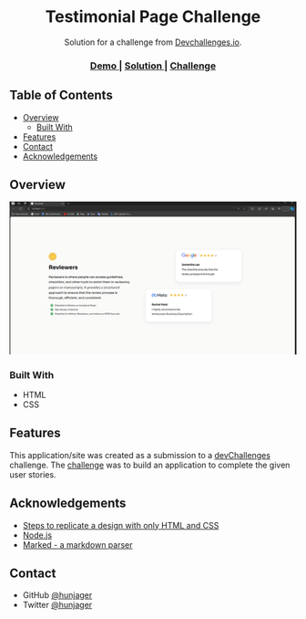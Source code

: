<!-- Please update value in the {}  -->

<h1 align="center">Testimonial Page Challenge</h1>

<div align="center">
   Solution for a challenge from  <a href="http://devchallenges.io" target="_blank">Devchallenges.io</a>.
</div>

<div align="center">
  <h3>
    <a href="https://github.com/hunjager/dev-challenges-2024/tree/main/Testimonial%20Page%20Challenge">
      Demo
    </a>
    <span> | </span>
    <a href="https://github.com/hunjager/dev-challenges-2024/tree/main/Testimonial%20Page%20Challenge">
      Solution
    </a>
    <span> | </span>
    <a href="https://devchallenges.io/challenge/testimonial-page">
      Challenge
    </a>
  </h3>
</div>

<!-- TABLE OF CONTENTS -->

## Table of Contents

- [Overview](#overview)
  - [Built With](#built-with)
- [Features](#features)
- [Contact](#contact)
- [Acknowledgements](#acknowledgements)

<!-- OVERVIEW -->

## Overview

<img src="testimonial.png" alt="Screenshot of work done">

### Built With

<!-- This section should list any major frameworks that you built your project using. Here are a few examples.-->

- HTML
- CSS

## Features

<!-- List the features of your application or follow the template. Don't share the figma file here :) -->

This application/site was created as a submission to a [devChallenges](https://devchallenges.io/challenges) challenge. The [challenge](https://devchallenges.io/challenge/testimonial-page) was to build an application to complete the given user stories.


## Acknowledgements

<!-- This section should list any articles or add-ons/plugins that helps you to complete the project. This is optional but it will help you in the future. For exmpale -->

- [Steps to replicate a design with only HTML and CSS](https://devchallenges-blogs.web.app/how-to-replicate-design/)
- [Node.js](https://nodejs.org/)
- [Marked - a markdown parser](https://github.com/chjj/marked)

## Contact

- GitHub [@hunjager](https://github.com/hunjager)
- Twitter [@hunjager](https://twitter.com/hunjager)
